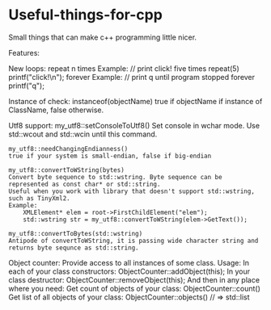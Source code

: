 # Useful-things-for-cpp
Small things that can make c++ programming little nicer.

Features:

New loops:
    repeat n times
        Example:
            // print click! five times
            repeat(5)
                printf("click!\n");
    forever
        Example:
            // print q until program stopped
            forever
                printf("q");

Instance of check:
    instanceof<ClassName>(objectName)
    true if objectName if instance of ClassName, false otherwise.

Utf8 support:
    my_utf8::setConsoleToUtf8()
    Set console in wchar mode. Use std::wcout and std::wcin until this command.
    
    my_utf8::needChangingEndianness()
    true if your system is small-endian, false if big-endian
    
    my_utf8::convertToWString(bytes)
    Convert byte sequence to std::wstring. Byte sequence can be represented as const char* or std::string. 
    Useful when you work with library that doesn't support std::wstring, such as TinyXml2.
    Example:
        XMLElement* elem = root->FirstChildElement("elem");
        std::wstring str = my_utf8::convertToWString(elem->GetText());
        
    my_utf8::convertToBytes(std::wstring)
    Antipode of convertToWString, it is passing wide character string and returns byte sequnce as std::string.

Object counter:
    Provide access to all instances of some class.
    Usage:
        In each of your class constructors:
            ObjectCounter<your class name>::addObject(this);
        In your class destructor:
            ObjectCounter<your class name>::removeObject(this);
        And then in any place where you need:
            Get count of objects of your class:
                ObjectCounter<your class name>::count()
            Get list of all objects of your class:
                ObjectCounter<your class name>::objects() // => std::list<your class name pointer>
